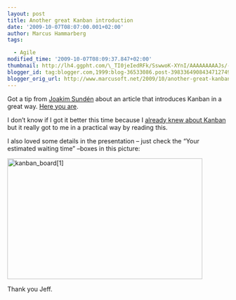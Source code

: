 ```yaml
---
layout: post
title: Another great Kanban introduction
date: '2009-10-07T08:07:00.001+02:00'
author: Marcus Hammarberg
tags:

  - Agile
modified_time: '2009-10-07T08:09:37.847+02:00'
thumbnail: http://lh4.ggpht.com/\_TI0jeIedRFk/SswwoK-XYnI/AAAAAAAAAJs/-wD_yYK8HZo/s72-c/kanban_board%5B1%5D_thumb%5B1%5D.jpg?imgmax=800
blogger_id: tag:blogger.com,1999:blog-36533086.post-3983364908434712749
blogger_orig_url: http://www.marcusoft.net/2009/10/another-great-kanban-introduction.html
---
```



Got a tip from
<a href="http://www.joakimsunden.com/" target="_blank">Joakim Sundén</a>
about an article that introduces Kanban in a great way. <a
href="http://agileproductdesign.com/blog/2009/kanban_over_simplified.html"
target="_blank">Here you are</a>.

I don’t know if I got it better this time because I
<a href="http://www.marcusoft.net/2009/09/kanban-great-agile-tool.html"
target="_blank">already knew about Kanban</a> but it really got to me in
a practical way by reading this.

I also loved some details in the presentation – just check the “Your
estimated waiting time” –boxes in this picture:

[<img
src="http://lh4.ggpht.com/_TI0jeIedRFk/SswwoK-XYnI/AAAAAAAAAJs/-wD_yYK8HZo/kanban_board%5B1%5D_thumb%5B1%5D.jpg?imgmax=800"
title="kanban_board[1]"
style="border-bottom: 0px; border-left: 0px; display: inline; border-top: 0px; border-right: 0px"
data-border="0" width="444" height="275" alt="kanban_board[1]" />](http://lh4.ggpht.com/_TI0jeIedRFk/Sswwn6O8cMI/AAAAAAAAAJo/zXOZ5nJzVHE/s1600-h/kanban_board%5B1%5D%5B3%5D.jpg)

Thank you Jeff.
